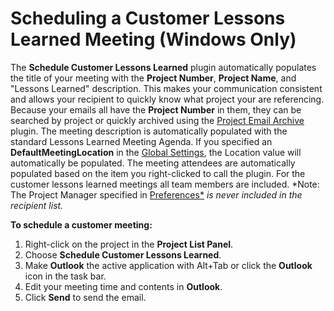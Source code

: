 # Scheduling a Customer Lessons Learned Meeting (Windows Only)

The **Schedule Customer Lessons Learned** plugin automatically populates the title of your meeting with the **Project Number**, **Project Name**, and "Lessons Learned" description. This makes your communication consistent and allows your recipient to quickly know what project your are referencing. Because your emails all have the **Project Number** in them, they can be searched by project or quickly archived using the [Project Email Archive](<ProjectEmailArchive.md>) plugin. The meeting description is automatically populated with the standard Lessons Learned Meeting Agenda. If you specified an **DefaultMeetingLocation** in the [Global Settings](<GlobalSettings.md>), the Location value will automatically be populated. The meeting attendees are automatically populated based on the item you right-clicked to call the plugin. For the customer lessons learned meetings all team members are included.  *Note: The Project Manager specified in [Preferences*](<Preferences.md>) *is never included in the recipient list.*

**To schedule a customer meeting:**

1. Right-click on the project in the **Project List Panel**.
2. Choose **Schedule Customer Lessons Learned**.
3. Make **Outlook** the active application with Alt+Tab or click the **Outlook** icon in the task bar.
4. Edit your meeting time and contents in **Outlook**.
5. Click **Send** to send the email.
